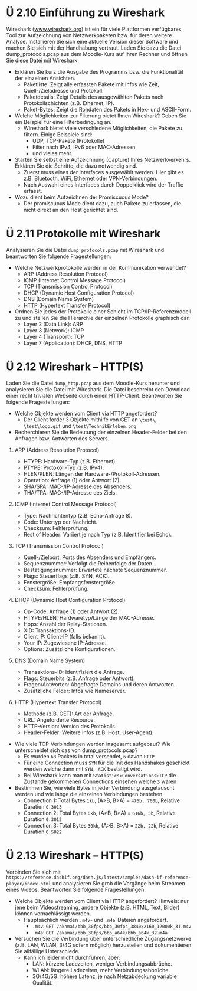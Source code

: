 # Ü 2.10 Einführung zu Wireshark

Wireshark (www.wireshark.org) ist ein für viele Plattformen verfügbares Tool zur Aufzeichnung von Netzwerkpaketen bzw. für deren weitere Analyse. Installieren Sie sich eine aktuelle Version dieser Software und machen Sie sich mit der Handhabung vertraut. Laden Sie dazu die Datei dump_protocols.pcap aus dem Moodle-Kurs auf Ihren Rechner und öffnen Sie diese Datei mit Wireshark.

- Erklären Sie kurz die Ausgabe des Programms bzw. die Funktionalität der einzelnen Ansichten.
    - Paketliste: Zeigt alle erfassten Pakete mit Infos wie Zeit, Quell-/Zieladresse und Protokoll.
    - Paketdetails: Zeigt Details des ausgewählten Pakets nach Protokollschichten (z.B. Ethernet, IP).
    - Paket-Bytes: Zeigt die Rohdaten des Pakets in Hex- und ASCII-Form.
- Welche Möglichkeiten zur Filterung bietet Ihnen Wireshark? Geben Sie ein Beispiel für eine Filterbedingung an.
    - Wireshark bietet viele verschiedene Möglichkeiten, die Pakete zu filtern. Einige Beispiele sind:
        - UDP, TCP-Pakete (Protokolle)
        - Filter nach IPv4, IPv6 oder MAC-Adressen
        - und vieles mehr.
- Starten Sie selbst eine Aufzeichnung (Capture) Ihres Netzwerkverkehrs. Erklären Sie die Schritte, die dazu notwendig sind.
    - Zuerst muss eines der Interfaces ausgewählt werden. Hier gibt es z.B. Bluetooth, WiFi, Ethernet oder VPN-Verbindungen.
    - Nach Auswahl eines Interfaces durch Doppelklick wird der Traffic erfasst.
- Wozu dient beim Aufzeichnen der Promiscuous Mode?
    - Der promiscuous Mode dient dazu, auch Pakete zu erfassen, die nicht direkt an den Host gerichtet sind.

# Ü 2.11 Protokolle mit Wireshark

Analysieren Sie die Datei `dump_protocols.pcap` mit Wireshark und beantworten Sie folgende Fragestellungen:
- Welche Netzwerkprotokolle werden in der Kommunikation verwendet?
    - ARP (Address Resolution Protocol)
    - ICMP (Internet Control Message Protocol)
    - TCP (Transmission Control Protocol)
    - DHCP (Dynamic Host Configuration Protocol)
    - DNS (Domain Name System)
    - HTTP (Hypertext Transfer Protocol)
- Ordnen Sie jedes der Protokolle einer Schicht im TCP/IP-Referenzmodell zu und stellen Sie die Hierarchie der einzelnen Protokolle graphisch dar.
    - Layer 2 (Data Link): ARP
    - Layer 3 (Network): ICMP
    - Layer 4 (Transport): TCP
    - Layer 7 (Application): DHCP, DNS, HTTP


# Ü 2.12 Wireshark – HTTP(S)

Laden Sie die Datei `dump_http.pcap` aus dem Moodle-Kurs herunter und analysieren Sie die Datei mit Wireshark. Die Datei beschreibt den Download einer recht trivialen Webseite durch einen HTTP-Client. Beantworten Sie folgende Fragestellungen:

- Welche Objekte werden vom Client via HTTP angefordert?
    - Der Client forder 3 Objekte mithilfe von GET an `\test\`, `\test\logo.gif` und `\test\TechnikErleben.png`
- Recherchieren Sie die Bedeutung der einzelnen Header-Felder bei den Anfragen bzw. Antworten des Servers.

1. ARP (Address Resolution Protocol)
    - HTYPE: Hardware-Typ (z.B. Ethernet).
    - PTYPE: Protokoll-Typ (z.B. IPv4).
    - HLEN/PLEN: Längen der Hardware-/Protokoll-Adressen.
    - Operation: Anfrage (1) oder Antwort (2).
    - SHA/SPA: MAC-/IP-Adresse des Absenders.
    - THA/TPA: MAC-/IP-Adresse des Ziels.

2. ICMP (Internet Control Message Protocol)
    - Type: Nachrichtentyp (z.B. Echo-Anfrage 8).
    - Code: Untertyp der Nachricht.
    - Checksum: Fehlerprüfung.
    - Rest of Header: Variiert je nach Typ (z.B. Identifier bei Echo).

3. TCP (Transmission Control Protocol)
    - Quell-/Zielport: Ports des Absenders und Empfängers.
    - Sequenznummer: Verfolgt die Reihenfolge der Daten.
    - Bestätigungsnummer: Erwartete nächste Sequenznummer.
    - Flags: Steuerflags (z.B. SYN, ACK).
    - Fenstergröße: Empfangsfenstergröße.
    - Checksum: Fehlerprüfung.

4. DHCP (Dynamic Host Configuration Protocol)
    - Op-Code: Anfrage (1) oder Antwort (2).
    - HTYPE/HLEN: Hardwaretyp/Länge der MAC-Adresse.
    - Hops: Anzahl der Relay-Stationen.
    - XID: Transaktions-ID.
    - Client IP: Client-IP (falls bekannt).
    - Your IP: Zugewiesene IP-Adresse.
    - Options: Zusätzliche Konfigurationen.

5. DNS (Domain Name System)
    - Transaktions-ID: Identifiziert die Anfrage.
    - Flags: Steuerbits (z.B. Anfrage oder Antwort).
    - Fragen/Antworten: Abgefragte Domains und deren Antworten.
    - Zusätzliche Felder: Infos wie Nameserver.

6. HTTP (Hypertext Transfer Protocol)
    - Methode (z.B. GET): Art der Anfrage.
    - URL: Angeforderte Resource.
    - HTTP-Version: Version des Protokolls.
    - Header-Felder: Weitere Infos (z.B. Host, User-Agent).
    
- Wie viele TCP-Verbindungen werden insgesamt aufgebaut? Wie unterscheidet sich das von dump_protocols.pcap?
    - Es wurden `68` Packets in total versendet, `6` davon `HTTP`
    - Für eine Connection muss `SYN` für die Init des Handshakes geschickt werden welche dann mit `SYN, ACK` bestätigt wird.
    - Bei Wireshark kann man mit `Statistics>Conversations>TCP` die Zustande gekommenen Connections einsehen welche `3` waren
- Bestimmen Sie, wie viele Bytes in jeder Verbindung ausgetauscht werden und wie lange die einzelnen Verbindungen bestehen.
    - Connection 1: Total Bytes `1kb`,  (A>B, B>A) = `476b, 760b`,  Relative Duration `0.3013`
    - Connection 2: Total Bytes `6kb`,  (A>B, B>A) = `616b, 5b`,    Relative Duration `0.3012`
    - Connection 3: Total Bytes `30kb`, (A>B, B>A) = `22b, 22b`,    Relative Duration `0.5022`

# Ü 2.13 Wireshark – HTTP(S)

Verbinden Sie sich mit `https://reference.dashif.org/dash.js/latest/samples/dash-if-reference-player/index.html` und analysieren Sie grob die Vorgänge beim Streamen eines Videos. Beantworten Sie folgende Fragestellungen:

- Welche Objekte werden vom Client via HTTP angefordert? Hinweis: nur jene beim Videostreaming, andere Objekte (z.B. HTML, Text, Bilder) können vernachlässigt werden.
  - Hauptsächlich werden `.m4v`- und `.m4a`-Dateien angefordert.
    - `.m4v`: `GET /akamai/bbb_30fps/bbb_30fps_3840x2160_12000k_31.m4v`
    - `.m4a`: `GET /akamai/bbb_30fps/bbb_a64k/bbb_a64k_32.m4a`
- Versuchen Sie die Verbindung über unterschiedliche Zugangsnetzwerke (z.B. LAN, WLAN, 3/4G sofern möglich) herzustellen und dokumentieren Sie allfällige Unterschiede.
  - Kann ich leider nicht durchführen, aber:
    - LAN: kürzere Ladezeiten, weniger Verbindungsabbrüche.
    - WLAN: längere Ladezeiten, mehr Verbindungsabbrüche.
    - 3G/4G/5G: höhere Latenz, je nach Netzabdeckung variable Qualität.
